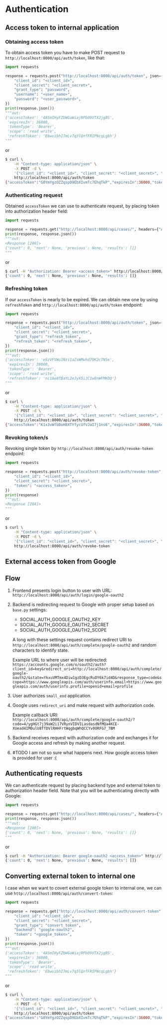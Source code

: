 # Authentication

## Access token to internal application

### Obtaining access token

To obtain access token you have to make POST request to `http://localhost:8000/api/auth/token`, like that:
```python
import requests

response = requests.post("http://localhost:8000/api/auth/token", json={
    "client_id": "<client_id>", 
    "client_secret": "<client_secret>",
    "grant_type": "password", 
    "username": "<user_name>", 
    "password": "<user_password>",
})
print(response.json())
"""out:
{'accessToken': '4ASmIHyFZbWGaWiajRPb09VTX2jgBS',
 'expiresIn': 36000,
 'tokenType': 'Bearer',
 'scope': 'read write',
 'refreshToken': 'EbwvibhI7mLv7q3lQnfFRIPNcqLgbh'}
"""
```
or
```bash
$ curl \
    -H "Content-type: application/json" \
    -X POST -d \
    '{"client_id": "<client_id>", "client_secret": "<client_secret>", "grant_type": "password", "username": "<user_name>", "password": "<user_password>"}' \
    http://localhost:8000/api/auth/token
{"accessToken":"G0YmYgzOZZqspD9EbXIvmTc7EhqTkP","expiresIn":36000,"tokenType":"Bearer","scope":"read write","refreshToken":"1k4yu9HmBzMXT5nESWYS1BiYvWNfzj"}
```

### Authenticating request

Obtained `accessToken` we can use to authenticate request, by placing token into authorization header field:
```python
import requests

response = requests.get("http://localhost:8000/api/cases/", headers={"Authorization": "Bearer <access_token>"})
print(response, response.json())
"""out:
<Response [200]>
{'count': 0, 'next': None, 'previous': None, 'results': []}
"""
```
or
```bash
$ curl -H "Authorization: Bearer <access_token>" http://localhost:8000/api/cases/
{'count': 0, 'next': None, 'previous': None, 'results': []}
```
### Refreshing token

If our `accessToken` is nearly to be expired. We can obtain new one by using `refreshToken` and `http://localhost:8000/api/auth/token` endpoint:
```python
import requests

response = requests.post("http://localhost:8000/api/auth/token", json={
    "client_id": "<client_id>", 
    "client_secret": "<client_secret>",
    "grant_type": "refresh_token", 
    "refresh_token": "<refresh_token>",
})
print(response.json())
"""out:
{'accessToken': 'eSzVFVWu1Nzi1aZsWMwhd70K2cTN5e',
 'expiresIn': 36000,
 'tokenType': 'Bearer',
 'scope': 'read write',
 'refreshToken': 'nc1Ae8TBaYL2eJyX5iJC1w8nWFMKOQ'}
"""
```
or
```bash
$ curl \
    -H "Content-type: application/json" \
    -X POST -d \
    '{"client_id": "<client_id>", "client_secret": "<client_secret>", "grant_type": "refresh_token", "refresh_token": "<refresh_token>"}' \
    http://localhost:8000/api/auth/token
{"accessToken":"K1x3vWfbBoH8XTYfycUfVJaI7j1ns6","expiresIn":36000,"tokenType":"Bearer","scope":"read write","refreshToken":"r1BXR81vrHD1TX2Hy3UvkSrFysJkU1"}
```

### Revoking token/s

Revoking single token by `http://localhost:8000/api/auth/revoke-token` endpoint:

```python
import requests

response = requests.post("http://localhost:8000/api/auth/revoke-token", json={
    "client_id": "<client_id>", 
    "client_secret": "<client_secret>",
    "token": "<access_token>", 
})
print(response)
"""out:
<Response [204]>
"""
```
or
```bash
$ curl \
    -H "Content-type: application/json" \
    -X POST -d \
    '{"client_id": "<client_id>", "client_secret": "<client_secret>", "token": "<access_token>"}' \
    http://localhost:8000/api/auth/revoke-token
```

## External access token from Google

## Flow

1. Frontend presents login button to user with URL: `http://localhost:8000/api/auth/login/google-oauth2`
2. Backend is redirecting request to Google with proper setup based on `base.py` settings:
    - SOCIAL_AUTH_GOOGLE_OAUTH2_KEY 
    - SOCIAL_AUTH_GOOGLE_OAUTH2_SECRET
    - SOCIAL_AUTH_GOOGLE_OAUTH2_SCOPE

    A long with these settings request contains redirect URI to `http://localhost:8000/api/auth/complete/google-oauth2` and random characters to identify state.

    Example URL to where user will be redirected:
    `https://accounts.google.com/o/oauth2/auth?client_id=key&redirect_uri=http://localhost:8000/api/auth/complete/google-oauth2/&state=YkxuVMTmx4Diw1gzD3EgcRuDY6k7id4D&response_type=code&scope=https://www.googleapis.com/auth/userinfo.email+https://www.googleapis.com/auth/userinfo.profile+openid+email+profile`

3. User authorizes `small_eod` application.
4. Google uses `redirect_uri` and make request with authorization code.

    Example callback URI:
    `http://localhost:8000/api/auth/complete/google-oauth2/?code=4/ygHGt7j39aW2i17VRynVIDVILasdasdNfMQa4KCE-XUead4IM0ulU8ffDVlRHHFrtWqgbqWhQCCYv0ORFG7_7BM`

5. Backend receives request with authorization code 
   and exchanges it for Google access and refresh by making another request.

6. #TODO I am not so sure what happens next. How google access token is provided for user :(    


## Authenticating requests

We can authenticate request by placing backend type and external token to authorization header field. Note that you will be authenticating directly with Google:

```python
import requests

response = requests.get("http://localhost:8000/api/cases/", headers={"Authorization": "Bearer google-oauth2 <access_token>"})
print(response, response.json())
"""out:
<Response [200]>
{'count': 0, 'next': None, 'previous': None, 'results': []}
"""
```
or
```bash
$ curl -H "Authorization: Bearer google-oauth2 <access_token>" http://localhost:8000/api/cases/
{'count': 0, 'next': None, 'previous': None, 'results': []}
```

## Converting external token to internal one

I case when we want to covert external google token to internal one, we can use `http://localhost:8000/api/auth/convert-token`:

```python
import requests

response = requests.get("http://localhost:8000/api/auth/convert-token", json={
    "client_id": "<client_id>", 
    "client_secret": "<client_secret>",
    "grant_type": "convert_token", 
    "backend": "google-oauth2", 
    "token": "<google_token>",
})
print(response.json())
"""out:
{'accessToken': '4ASmIHyFZbWGaWiajRPb09VTX2jgBS',
 'expiresIn': 36000,
 'tokenType': 'Bearer',
 'scope': 'read write',
 'refreshToken': 'EbwvibhI7mLv7q3lQnfFRIPNcqLgbh'}
"""
```
or
```bash
$ curl \
    -H "Content-type: application/json" \
    -X POST -d \
    '{"client_id": "<client_id>", "client_secret": "<client_secret>", "grant_type": "convert_token", "backend": "google-oauth2", "token": "<google_token>"}' \
    http://localhost:8000/api/auth/token
{"accessToken":"G0YmYgzOZZqspD9EbXIvmTc7EhqTkP","expiresIn":36000,"tokenType":"Bearer","scope":"read write","refreshToken":"1k4yu9HmBzMXT5nESWYS1BiYvWNfzj"}